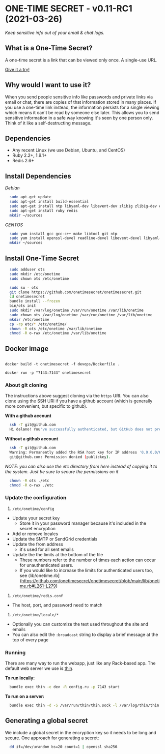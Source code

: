 # ONE-TIME SECRET - v0.11-RC1 (2021-03-26)

*Keep sensitive info out of your email & chat logs.*

## What is a One-Time Secret? ##

A one-time secret is a link that can be viewed only once. A single-use URL.

<a class="msg" href="https://onetimesecret.com/">Give it a try!</a>

## Why would I want to use it? ##

When you send people sensitive info like passwords and private links via email or chat, there are copies of that information stored in many places. If you use a one-time link instead, the information persists for a single viewing which means it can't be read by someone else later. This allows you to send sensitive information in a safe way knowing it's seen by one person only. Think of it like a self-destructing message.

## Dependencies

* Any recent Linux (we use Debian, Ubuntu, and CentOS)
* Ruby 2.2+, 1.9.1+
* Redis 2.6+

## Install Dependencies

*Debian*

```bash
  sudo apt-get update
  sudo apt-get install build-essential
  sudo apt-get install ntp libyaml-dev libevent-dev zlib1g zlib1g-dev openssl libssl-dev libxml2 libreadline-gplv2-dev
  sudo apt-get install ruby redis
  mkdir ~/sources
```

*CENTOS*

```bash
  sudo yum install gcc gcc-c++ make libtool git ntp
  sudo yum install openssl-devel readline-devel libevent-devel libyaml-devel zlib-devel
  mkdir ~/sources
```

## Install One-Time Secret

```bash
  sudo adduser ots
  sudo mkdir /etc/onetime
  sudo chown ots /etc/onetime

  sudo su - ots
  git clone https://github.com/onetimesecret/onetimesecret.git
  cd onetimesecret
  bundle install --frozen
  bin/ots init
  sudo mkdir /var/log/onetime /var/run/onetime /var/lib/onetime
  sudo chown ots /var/log/onetime /var/run/onetime /var/lib/onetime
  mkdir /etc/onetime
  cp -rp etc/* /etc/onetime/
  chown -R ots /etc/onetime /var/lib/onetime
  chmod -R o-rwx /etc/onetime /var/lib/onetime
```

## Docker image
```

docker build -t onetimesecret -f devops/Dockerfile .

docker run -p "7143:7143" onetimesecret

```

### About git cloning

The instructions above suggest cloning via the `https` URI. You can also clone using the SSH URI if you have a github account (which is generally more convenient, but specific to github).

**With a github account**
```bash
  ssh -T git@github.com
  Hi delano! You've successfully authenticated, but GitHub does not provide shell access.
```

**Without a github account**
```bash
  ssh -T git@github.com
  Warning: Permanently added the RSA host key for IP address '0.0.0.0/0' to the list of known hosts.
  git@github.com: Permission denied (publickey).
```

*NOTE: you can also use the etc directory from here instead of copying it to the system. Just be sure to secure the permissions on it*

```bash
  chown -R ots ./etc
  chmod -R o-rwx ./etc
```

### Update the configuration

1. `/etc/onetime/config`
  * Update your secret key
    * Store it in your password manager because it's included in the secret encryption
  * Add or remove locales
  * Update the SMTP or SendGrid credentials
  * Update the from address
    * it's used for all sent emails
  * Update the the limits at the bottom of the file
    * These numbers refer to the number of times each action can occur for unauthenticated users.
    * If you would like to increase the limits for authenticated users too, see (lib/onetime.rb](https://github.com/onetimesecret/onetimesecret/blob/main/lib/onetime.rb#L261-L279)
1. `/etc/onetime/redis.conf`
  * The host, port, and password need to match
1. `/etc/onetime/locale/*`
  * Optionally you can customize the text used throughout the site and emails
  * You can also edit the `:broadcast` string to display a brief message at the top of every page

### Running

There are many way to run the webapp, just like any Rack-based app. The default web server we use is [thin](https://github.com/macournoyer/thin).

**To run locally:**

```bash
  bundle exec thin -e dev -R config.ru -p 7143 start
```

**To run on a server:**

```bash
  bundle exec thin -d -S /var/run/thin/thin.sock -l /var/log/thin/thin.log -P /var/run/thin/thin.pid -e prod -s 2 restart
```

## Generating a global secret

We include a global secret in the encryption key so it needs to be long and secure. One approach for generating a secret:

```bash
  dd if=/dev/urandom bs=20 count=1 | openssl sha256
```

